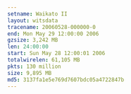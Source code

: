 ```yaml
---
setname: Waikato II
layout: witsdata
tracename: 20060528-000000-0
end: Mon May 29 12:00:00 2006
gzsize: 3,242 MB
len: 24:00:00
start: Sun May 28 12:00:01 2006
totalwirelen: 61,105 MB
pkts: 130 million
size: 9,895 MB
md5: 3137fa1e5e769d7607bdc05a4722847b
---
```

